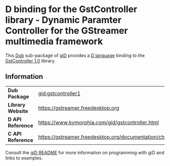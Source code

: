 # D binding for the GstController library - Dynamic Paramter Controller for the GStreamer multimedia framework

This [Dub](https://dub.pm/) sub-package of [giD](https://gid.dub.pm) provides a [D language](https://www.dlang.org) binding to the [GstController 1.0](https://gstreamer.freedesktop.org) library.

## Information

|     |     |
| --- | --- |
| **Dub Package**          | [gid:gstcontroller1](https://code.dlang.org/packages/gid%3Agstcontroller1)       |
| **Library Website**      | https://gstreamer.freedesktop.org                                                |
| **D API Reference**      | https://www.kymorphia.com/gid/gstcontroller.html                                 |
| **C API Reference**      | https://gstreamer.freedesktop.org/documentation/check/index.html                 |

Consult the [giD README](https://github.com/Kymorphia/gid) for more information on programming with giD and links to examples.
